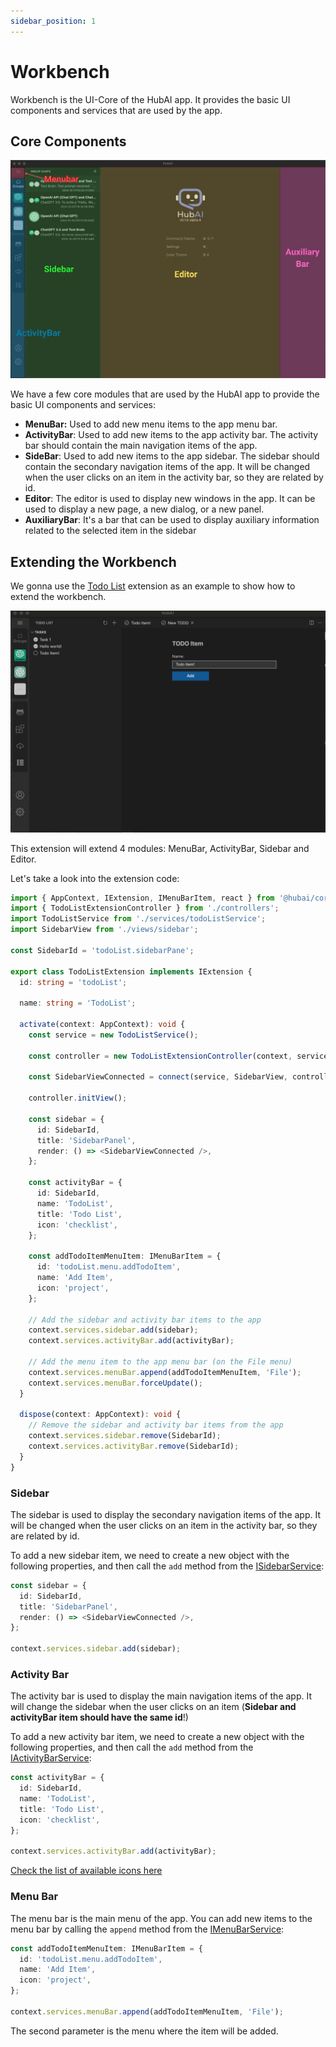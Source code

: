 ```yaml
---
sidebar_position: 1
---
```


# Workbench

Workbench is the UI-Core of the HubAI app. It provides the basic UI components and services that are used by the app.

## Core Components

![Workbench Core Components](./workbench-core.jpg)

We have a few core modules that are used by the HubAI app to provide the basic UI components and services:

- **MenuBar:** Used to add new menu items to the app menu bar.
- **ActivityBar**: Used to add new items to the app activity bar. The activity bar should contain the main navigation items of the app. 
- **SideBar**: Used to add new items to the app sidebar. The sidebar should contain the secondary navigation items of the app. It will be changed when the user clicks on an item in the activity bar, so they are related by id.
- **Editor**: The editor is used to display new windows in the app. It can be used to display a new page, a new dialog, or a new panel.
- **AuxiliaryBar**: It's a bar that can be used to display auxiliary information related to the selected item in the sidebar

## Extending the Workbench
We gonna use the [Todo List](/docs/extensions/templates/todo-list) extension as an example to show how to extend the workbench.

![TodoList extension](../../templates/todo-list/todo-list-extension.png)

This extension will extend 4 modules: MenuBar, ActivityBar, Sidebar and Editor.

Let's take a look into the extension code:

```typescript
import { AppContext, IExtension, IMenuBarItem, react } from '@hubai/core';
import { TodoListExtensionController } from './controllers';
import TodoListService from './services/todoListService';
import SidebarView from './views/sidebar';

const SidebarId = 'todoList.sidebarPane';

export class TodoListExtension implements IExtension {
  id: string = 'todoList';

  name: string = 'TodoList';

  activate(context: AppContext): void {
    const service = new TodoListService();

    const controller = new TodoListExtensionController(context, service);

    const SidebarViewConnected = connect(service, SidebarView, controller);

    controller.initView();

    const sidebar = {
      id: SidebarId,
      title: 'SidebarPanel',
      render: () => <SidebarViewConnected />,
    };

    const activityBar = {
      id: SidebarId,
      name: 'TodoList',
      title: 'Todo List',
      icon: 'checklist',
    };

    const addTodoItemMenuItem: IMenuBarItem = {
      id: 'todoList.menu.addTodoItem',
      name: 'Add Item',
      icon: 'project',
    };

    // Add the sidebar and activity bar items to the app
    context.services.sidebar.add(sidebar);
    context.services.activityBar.add(activityBar);

    // Add the menu item to the app menu bar (on the File menu)
    context.services.menuBar.append(addTodoItemMenuItem, 'File');
    context.services.menuBar.forceUpdate();
  }

  dispose(context: AppContext): void {
    // Remove the sidebar and activity bar items from the app
    context.services.sidebar.remove(SidebarId);
    context.services.activityBar.remove(SidebarId);
  }
}
```

### Sidebar

The sidebar is used to display the secondary navigation items of the app. It will be changed when the user clicks on an item in the activity bar, so they are related by id.

To add a new sidebar item, we need to create a new object with the following properties, and then call the `add` method from the [ISidebarService](/docs/api/hubai-core/interfaces/services.ISidebarService.md):

```typescript
const sidebar = {
  id: SidebarId,
  title: 'SidebarPanel',
  render: () => <SidebarViewConnected />,
};

context.services.sidebar.add(sidebar);
```


### Activity Bar

The activity bar is used to display the main navigation items of the app. It will change the sidebar when the user clicks on an item (**Sidebar and activityBar item should have the same id**!)

To add a new activity bar item, we need to create a new object with the following properties, and then call the `add` method from the [IActivityBarService](/docs/api/hubai-core/interfaces/services.IActivityBarService.md):

```typescript
const activityBar = {
  id: SidebarId,
  name: 'TodoList',
  title: 'Todo List',
  icon: 'checklist',
};

context.services.activityBar.add(activityBar);
```

[Check the list of available icons here](https://microsoft.github.io/vscode-codicons/dist/codicon.html)

### Menu Bar

The menu bar is the main menu of the app. You can add new items to the menu bar by calling the `append` method from the [IMenuBarService](/docs/api/hubai-core/interfaces/services.IMenuBarService.md):

```typescript
const addTodoItemMenuItem: IMenuBarItem = {
  id: 'todoList.menu.addTodoItem',
  name: 'Add Item',
  icon: 'project',
};

context.services.menuBar.append(addTodoItemMenuItem, 'File');
```

The second parameter is the menu where the item will be added.
